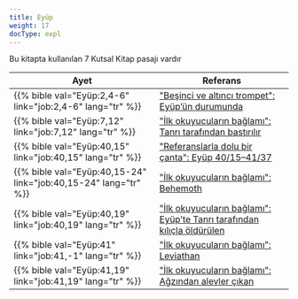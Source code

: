 ```yaml
---
title: Eyüp
weight: 17
docType: expl
---
```


Bu kitapta kullanılan 7 Kutsal Kitap pasajı vardır

| Ayet | Referans |
|-------|-----------|
| {{% bible val="Eyüp:2,4-6" link="job:2,4-6" lang="tr" %}} | ["Beşinci ve altıncı trompet": Eyüp’ün durumunda](../exampleSite/content/expl/../expl/content/trumpets/the-trumpets-in-revelation#9bbb) |
| {{% bible val="Eyüp:7,12" link="job:7,12" lang="tr" %}} | ["İlk okuyucuların bağlamı": Tanrı tarafından bastırılır](../exampleSite/content/expl/../expl/content/beasts/the-beasts-and-the-666-in-historical-context#b8d0) |
| {{% bible val="Eyüp:40,15" link="job:40,15" lang="tr" %}} | ["Referanslarla dolu bir çanta": Eyüp 40/15–41/37](../exampleSite/content/expl/../expl/content/beasts/the-nature-of-the-beast-in-the-book-of-revelation#042c) |
| {{% bible val="Eyüp:40,15-24" link="job:40,15-24" lang="tr" %}} | ["İlk okuyucuların bağlamı": Behemoth](../exampleSite/content/expl/../expl/content/beasts/the-beasts-and-the-666-in-historical-context#b8d0) |
| {{% bible val="Eyüp:40,19" link="job:40,19" lang="tr" %}} | ["İlk okuyucuların bağlamı": Eyüp’te Tanrı tarafından kılıçla öldürülen](../exampleSite/content/expl/../expl/content/beasts/the-beasts-and-the-666-in-historical-context#b8d0) |
| {{% bible val="Eyüp:41" link="job:41,-1" lang="tr" %}} | ["İlk okuyucuların bağlamı": Leviathan](../exampleSite/content/expl/../expl/content/beasts/the-beasts-and-the-666-in-historical-context#b8d0) |
| {{% bible val="Eyüp:41,19" link="job:41,19" lang="tr" %}} | ["İlk okuyucuların bağlamı": Ağzından alevler çıkan](../exampleSite/content/expl/../expl/content/beasts/the-beasts-and-the-666-in-historical-context#b8d0) |
